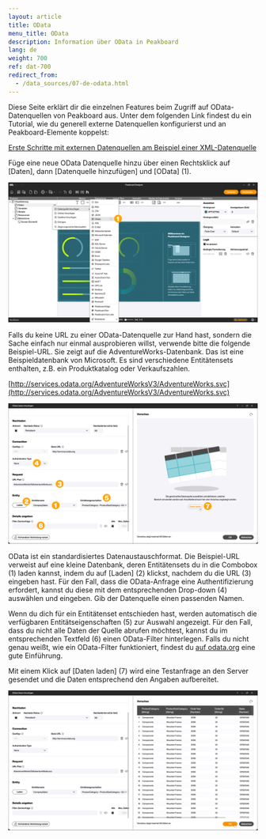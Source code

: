 ```yaml
---
layout: article
title: OData
menu_title: OData
description: Information über OData in Peakboard
lang: de
weight: 700
ref: dat-700
redirect_from:
  - /data_sources/07-de-odata.html
---
```


Diese Seite erklärt dir die einzelnen Features beim Zugriff auf OData-Datenquellen von Peakboard aus. Unter dem folgenden Link findest du ein Tutorial, wie du generell externe Datenquellen konfigurierst und an Peakboard-Elemente koppelst:

[Erste Schritte mit externen Datenquellen am Beispiel einer XML-Datenquelle](/tutorials/03-de-xml-daten.html)

Füge eine neue OData Datenquelle hinzu über einen Rechtsklick auf [Daten], dann [Datenquelle hinzufügen] und [OData] (1).

![OData hinzufügen](/assets/images/data-sources/odata/de_odata-01.png)

Falls du keine URL zu einer OData-Datenquelle zur Hand hast, sondern die Sache einfach nur einmal ausprobieren willst, verwende bitte die folgende Beispiel-URL. Sie zeigt auf die AdventureWorks-Datenbank. Das ist eine Beispieldatenbank von Microsoft. Es sind verschiedene Entitätensets enthalten, z.B. ein Produktkatalog oder Verkaufszahlen.

[http://services.odata.org/AdventureWorksV3/AdventureWorks.svc](http://services.odata.org/AdventureWorksV3/AdventureWorks.svc)

![OData Dialog](/assets/images/data-sources/odata/de_odata-02.png)

OData ist ein standardisiertes Datenaustauschformat. Die Beispiel-URL verweist auf eine kleine Datenbank, deren Entitätensets du in die Combobox (1) laden kannst, indem du auf [Laden] (2) klickst, nachdem du die URL (3) eingeben hast. Für den Fall, dass die OData-Anfrage eine Authentifizierung erfordert, kannst du diese mit dem entsprechenden Drop-down (4) auswählen und eingeben. Gib der Datenquelle einen passenden Namen.

Wenn du dich für ein Entitätenset entschieden hast, werden automatisch die verfügbaren Entitätseigenschaften (5) zur Auswahl angezeigt. Für den Fall, dass du nicht alle Daten der Quelle abrufen möchtest, kannst du im entsprechenden Textfeld (6) einen OData-Filter hinterlegen. Falls du nicht genau weißt, wie ein OData-Filter funktioniert, findest du [auf odata.org](https://www.odata.org/getting-started/basic-tutorial/#queryData) eine gute Einführung.

Mit einem Klick auf [Daten laden] (7) wird eine Testanfrage an den Server gesendet und die Daten entsprechend den Angaben aufbereitet.

![OData Vorschau](/assets/images/data-sources/odata/de_odata-03.png)

